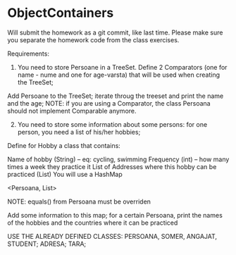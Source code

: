 # ObjectContainers

Will submit the homework as a git commit, like last time. Please make sure you separate the homework code from the class exercises.

Requirements:

1. You need to store Persoane in a TreeSet. Define 2 Comparators (one for name - nume and one for age-varsta) that will be used when creating the TreeSet;

Add Persoane to the TreeSet; iterate throug the treeset and print the name and the age;
NOTE: if you are using a Comparator, the class Persoana should not implement Comparable anymore. 

2. You need to store some information about some persons: for one person, you need a list of his/her hobbies;

Define for Hobby a class that contains:

Name of hobby (String) – eq: cycling, swimming
Frequency (int) – how many times a week they practice it
List of Addresses where this hobby can be practiced (List<Adresa>)
You will use a HashMap

<Persoana, List<Hobby>>

NOTE: equals() from Persoana must be overriden

Add some information to this map; for a certain Persoana, print the names of the hobbies and the countries where it can be practiced

USE THE ALREADY DEFINED CLASSES: PERSOANA, SOMER, ANGAJAT, STUDENT; ADRESA; TARA;
